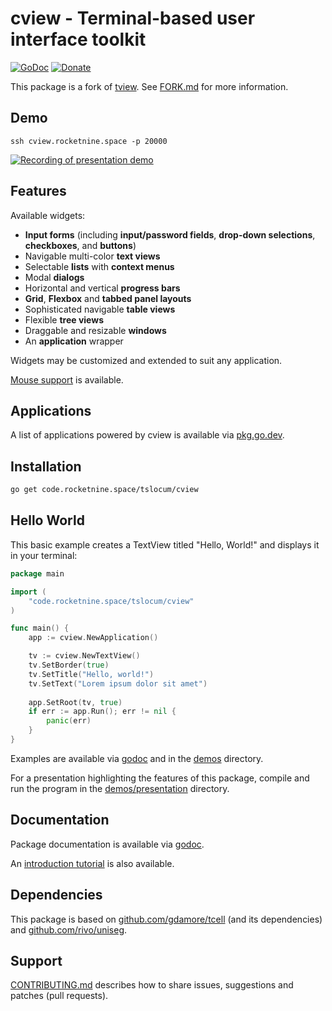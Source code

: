 # cview - Terminal-based user interface toolkit
[![GoDoc](https://code.rocketnine.space/tslocum/godoc-static/raw/branch/master/badge.svg)](https://docs.rocketnine.space/code.rocketnine.space/tslocum/cview)
[![Donate](https://img.shields.io/liberapay/receives/rocketnine.space.svg?logo=liberapay)](https://liberapay.com/rocketnine.space)

This package is a fork of [tview](https://github.com/rivo/tview).
See [FORK.md](https://code.rocketnine.space/tslocum/cview/src/branch/master/FORK.md) for more information.

## Demo

`ssh cview.rocketnine.space -p 20000`

[![Recording of presentation demo](https://code.rocketnine.space/tslocum/cview/raw/branch/master/cview.svg)](https://code.rocketnine.space/tslocum/cview/src/branch/master/demos/presentation)

## Features

Available widgets:

- __Input forms__ (including __input/password fields__, __drop-down selections__, __checkboxes__, and __buttons__)
- Navigable multi-color __text views__
- Selectable __lists__ with __context menus__
- Modal __dialogs__
- Horizontal and vertical __progress bars__
- __Grid__, __Flexbox__ and __tabbed panel layouts__
- Sophisticated navigable __table views__
- Flexible __tree views__
- Draggable and resizable __windows__
- An __application__ wrapper

Widgets may be customized and extended to suit any application.

[Mouse support](https://docs.rocketnine.space/code.rocketnine.space/tslocum/cview#hdr-Mouse_Support) is available.

## Applications

A list of applications powered by cview is available via [pkg.go.dev](https://pkg.go.dev/code.rocketnine.space/tslocum/cview?tab=importedby).

## Installation

```bash
go get code.rocketnine.space/tslocum/cview
```

## Hello World

This basic example creates a TextView titled "Hello, World!" and displays it in your terminal:

```go
package main

import (
	"code.rocketnine.space/tslocum/cview"
)

func main() {
	app := cview.NewApplication()

	tv := cview.NewTextView()
	tv.SetBorder(true)
	tv.SetTitle("Hello, world!")
	tv.SetText("Lorem ipsum dolor sit amet")
	
	app.SetRoot(tv, true)
	if err := app.Run(); err != nil {
		panic(err)
	}
}
```

Examples are available via [godoc](https://docs.rocketnine.space/code.rocketnine.space/tslocum/cview#pkg-examples)
and in the [demos](https://code.rocketnine.space/tslocum/cview/src/branch/master/demos) directory.

For a presentation highlighting the features of this package, compile and run
the program in the [demos/presentation](https://code.rocketnine.space/tslocum/cview/src/branch/master/demos/presentation) directory.

## Documentation

Package documentation is available via [godoc](https://docs.rocketnine.space/code.rocketnine.space/tslocum/cview).

An [introduction tutorial](https://rocketnine.space/post/tview-and-you/) is also available.

## Dependencies

This package is based on [github.com/gdamore/tcell](https://github.com/gdamore/tcell)
(and its dependencies) and [github.com/rivo/uniseg](https://github.com/rivo/uniseg).

## Support

[CONTRIBUTING.md](https://code.rocketnine.space/tslocum/cview/src/branch/master/CONTRIBUTING.md) describes how to share
issues, suggestions and patches (pull requests).
